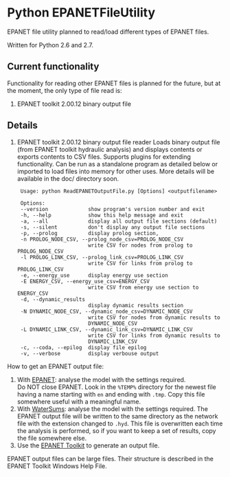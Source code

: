 Python EPANETFileUtility
========================

EPANET file utility planned to read/load different types of EPANET files.

Written for Python 2.6 and 2.7.

Current functionality
---------------------

Functionality for reading other EPANET files is planned for
the future, but at the moment, the only type of file read is:

1. EPANET toolkit 2.00.12 binary output file


Details
-------


1. EPANET toolkit 2.00.12 binary output file reader
   Loads binary output file (from EPANET toolkit hydraulic analysis) 
   and displays contents or exports contents to CSV files.
   Supports plugins for extending functionality.
   Can be run as a standalone program as detailed below
   or imported to load files into memory for other uses.
   More details will be available in the doc/ directory soon.

        Usage: python ReadEPANETOutputFile.py [Options] <outputfilename>

        Options:
        --version             show program's version number and exit
        -h, --help            show this help message and exit
        -a, --all             display all output file sections (default)
        -s, --silent          don't display any output file sections
        -p, --prolog          display prolog section,
        -n PROLOG_NODE_CSV, --prolog_node_csv=PROLOG_NODE_CSV
                              write CSV for nodes from prolog to PROLOG_NODE_CSV
        -l PROLOG_LINK_CSV, --prolog_link_csv=PROLOG_LINK_CSV
                              write CSV for links from prolog to PROLOG_LINK_CSV
        -e, --energy_use      display energy use section
        -E ENERGY_CSV, --energy_use_csv=ENERGY_CSV
                              write CSV from energy use section to ENERGY_CSV
        -d, --dynamic_results
                              display dynamic results section
        -N DYNAMIC_NODE_CSV, --dynamic_node_csv=DYNAMIC_NODE_CSV
                              write CSV for nodes from dynamic results to
                              DYNAMIC_NODE_CSV
        -L DYNAMIC_LINK_CSV, --dynamic_link_csv=DYNAMIC_LINK_CSV
                              write CSV for links from dynamic results to
                              DYNAMIC_LINK_CSV
        -c, --coda, --epilog  display file epilog
        -v, --verbose         display verbouse output

How to get an EPANET output file:

1. With [EPANET](http://www.epa.gov/nrmrl/wswrd/dw/epanet.html):
   analyse the model with the settings required.  
   Do NOT close EPANET.
   Look in the `%TEMP%` directory for the newest file having a name
   starting with `en` and ending with `.tmp`.  Copy this file
   somewhere useful with a meaningful name.
2. With [WaterSums](http://www.WaterSums.com): analyse the model with
   the settings required.
   The EPANET output file will be written to the same directory
   as the network file with the extension changed to `.hyd`.
   This file is overwritten each time the analysis is performed,
   so if you want to keep a set of results, copy the file somewhere
   else.
3. Use the [EPANET Toolkit](http://www.epa.gov/nrmrl/wswrd/dw/epanet.html#toolkit)
   to generate an output file.

EPANET output files can be large files.  Their structure is described
in the EPANET Toolkit Windows Help File.

